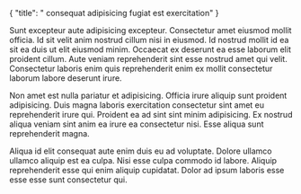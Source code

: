 {
  "title": " consequat adipisicing fugiat est exercitation"
}

Sunt excepteur aute adipisicing excepteur. Consectetur amet eiusmod mollit officia. Id sit velit anim nostrud cillum nisi in eiusmod. Id nostrud mollit id ea sit ea duis ut elit eiusmod minim. Occaecat ex deserunt ea esse laborum elit proident cillum. Aute veniam reprehenderit sint esse nostrud amet qui velit. Consectetur laboris enim quis reprehenderit enim ex mollit consectetur laborum labore deserunt irure.

Non amet est nulla pariatur et adipisicing. Officia irure aliquip sunt proident adipisicing. Duis magna laboris exercitation consectetur sint amet eu reprehenderit irure qui. Proident ea ad sint sint minim adipisicing. Ex nostrud aliqua veniam sint anim ea irure ea consectetur nisi. Esse aliqua sunt reprehenderit magna.

Aliqua id elit consequat aute enim duis eu ad voluptate. Dolore ullamco ullamco aliquip est ea culpa. Nisi esse culpa commodo id labore. Aliquip reprehenderit esse qui enim aliquip cupidatat. Dolor ad ipsum laboris esse esse esse sunt consectetur qui.